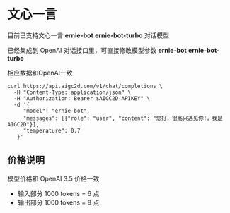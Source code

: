 # 文心一言
目前已支持文心一言 **ernie-bot** **ernie-bot-turbo** 对话模型

已经集成到 OpenAI 对话接口里，可直接修改模型参数 **ernie-bot** **ernie-bot-turbo**

相应数据和OpenAI一致


```shell
curl https://api.aigc2d.com/v1/chat/completions \
  -H "Content-Type: application/json" \
  -H "Authorization: Bearer $AIGC2D-APIKEY" \
  -d '{
     "model": "ernie-bot",
     "messages": [{"role": "user", "content": "您好，很高兴遇见你!，我是AIGC2D"}],
     "temperature": 0.7
   }'
````

## 价格说明
模型价格和 OpenAI 3.5 价格一致
- 输入部分 1000 tokens = 6 点
- 输出部分 1000 tokens = 8 点